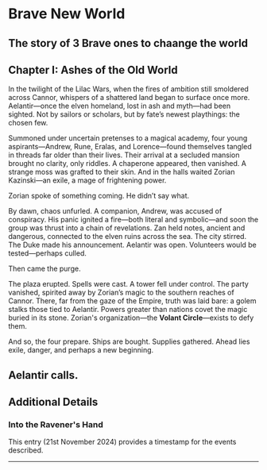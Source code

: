 
# Brave New World

## The story of 3 Brave ones to chaange the world



## **Chapter I: Ashes of the Old World**

In the twilight of the Lilac Wars, when the fires of ambition still smoldered across Cannor, whispers of a shattered land began to surface once more. Aelantir—once the elven homeland, lost in ash and myth—had been sighted. Not by sailors or scholars, but by fate’s newest playthings: the chosen few.

Summoned under uncertain pretenses to a magical academy, four young aspirants—Andrew, Rune, Eralas, and Lorence—found themselves tangled in threads far older than their lives. Their arrival at a secluded mansion brought no clarity, only riddles. A chaperone appeared, then vanished. A strange moss was grafted to their skin. And in the halls waited Zorian Kazinski—an exile, a mage of frightening power.

Zorian spoke of something coming. He didn’t say what.

By dawn, chaos unfurled. A companion, Andrew, was accused of conspiracy. His panic ignited a fire—both literal and symbolic—and soon the group was thrust into a chain of revelations. Zan held notes, ancient and dangerous, connected to the elven ruins across the sea. The city stirred. The Duke made his announcement. Aelantir was open. Volunteers would be tested—perhaps culled.

Then came the purge.

The plaza erupted. Spells were cast. A tower fell under control. The party vanished, spirited away by Zorian’s magic to the southern reaches of Cannor. There, far from the gaze of the Empire, truth was laid bare: a golem stalks those tied to Aelantir. Powers greater than nations covet the magic buried in its stone. Zorian's organization—the **Volant Circle**—exists to defy them.

And so, the four prepare. Ships are bought. Supplies gathered. Ahead lies exile, danger, and perhaps a new beginning.

Aelantir calls.
---

## Additional Details

### Into the Ravener's Hand
This entry (21st November 2024) provides a timestamp for the events described.

---

```{tableofcontents}
```
